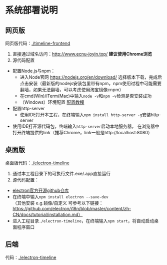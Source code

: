 # 系统部署说明

## 网页版
网页版代码：[./timeline-frontend](./timeline-frontend)
1. 直接通过域名访问：http://www.ecnu-joyin.top/ **建议使用Chrome浏览**
2. 源代码配置
- 配置Node.js与npm：
   - 进入Node官网 https://nodejs.org/en/download/ 选择版本下载，完成后点击安装（最新版的nodejs安装包里带有npm，npm使用过程中可能需要翻墙，如果无法翻墙，可以考虑使用淘宝镜像cnpm）
   -  在cmd(Win)/iTerm(Mac)中输入`node -v`和`npm -v`检测是否安装成功
   - （Windows）环境配置 [配置教程](https://www.cnblogs.com/zhouyu2017/p/6485265.html)
- 配置http-server
   - 使用IDE打开本工程，在终端输入`npm install http-server -g`安装http-server
- 使用IDE打开源代码包，终端输入`http-server`启动本地服务器，
在浏览器中打开终端提供的link（推荐Chrome，link一般是http://localhost:8080）

## 桌面版
桌面版代码：[./electron-timeline](./timeline-frontend)
1. 通过本工程目录下的可执行文件.exe/.app直接运行
2. 源代码配置：
- [electron官方开源github仓库](https://github.com/electron/i18n/tree/master/content/zh-CN)
- 在终端中输入`npm install electron --save-dev`   
（其他安装 e.g.镜像/自定义 可参考以下链接：https://github.com/electron/i18n/blob/master/content/zh-CN/docs/tutorial/installation.md）
- 进入工程目录`./electron-timeline`，在终端输入`npm start`，将自动启动桌面程序窗口

## 后端
代码：[./electron-timeline](./timeline-backend)
